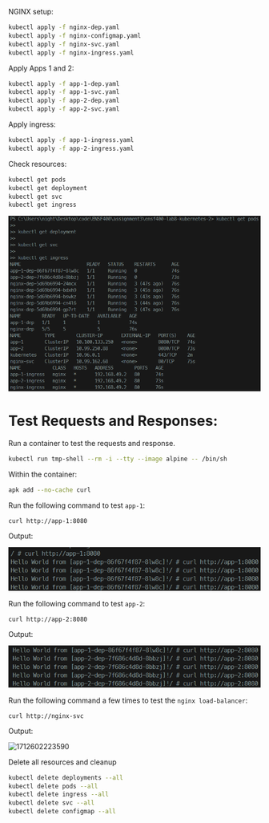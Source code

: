 NGINX setup:

```bash
kubectl apply -f nginx-dep.yaml
kubectl apply -f nginx-configmap.yaml
kubectl apply -f nginx-svc.yaml
kubectl apply -f nginx-ingress.yaml
```

Apply Apps 1 and 2:

```bash
kubectl apply -f app-1-dep.yaml
kubectl apply -f app-1-svc.yaml
kubectl apply -f app-2-dep.yaml
kubectl apply -f app-2-svc.yaml
```

Apply ingress:

```bash
kubectl apply -f app-1-ingress.yaml
kubectl apply -f app-2-ingress.yaml
```

Check resources:

```bash
kubectl get pods
kubectl get deployment
kubectl get svc
kubectl get ingress
```

![1712602323377](image/Assignment3README/1712602323377.png)

# Test Requests and Responses:

Run a container to test the requests and response.

```bash
kubectl run tmp-shell --rm -i --tty --image alpine -- /bin/sh
```

Within the container:

```bash
apk add --no-cache curl
```

Run the following command to test `app-1`:

```shell
curl http://app-1:8080
```

Output:

![1712602296489](image/Assignment3README/1712602296489.png)

Run the following command to test `app-2`:

```shell
curl http://app-2:8080
```

Output:

![1712602262353](image/Assignment3README/1712602262353.png)

Run the following command a few times to test the `nginx load-balancer`:

```shell
curl http://nginx-svc
```

Output:

![1712602223590](https://file+.vscode-resource.vscode-cdn.net/c%3A/Users/night/Desktop/code/ENSF400/assignment3/ensf400-lab8-kubernetes-2/image/Assignment3README/1712602223590.png)

Delete all resources and cleanup

```bash
kubectl delete deployments --all
kubectl delete pods --all
kubectl delete ingress --all
kubectl delete svc --all
kubectl delete configmap --all
```
